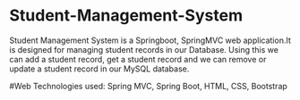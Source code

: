 # Student-Management-System
Student Management System is a Springboot, SpringMVC web application.It is designed for managing student records in our Database. Using this we can add a student record, get a student record and we can remove or update a student record in our MySQL database.

#Web Technologies used:
Spring MVC, Spring Boot, HTML, CSS, Bootstrap  
